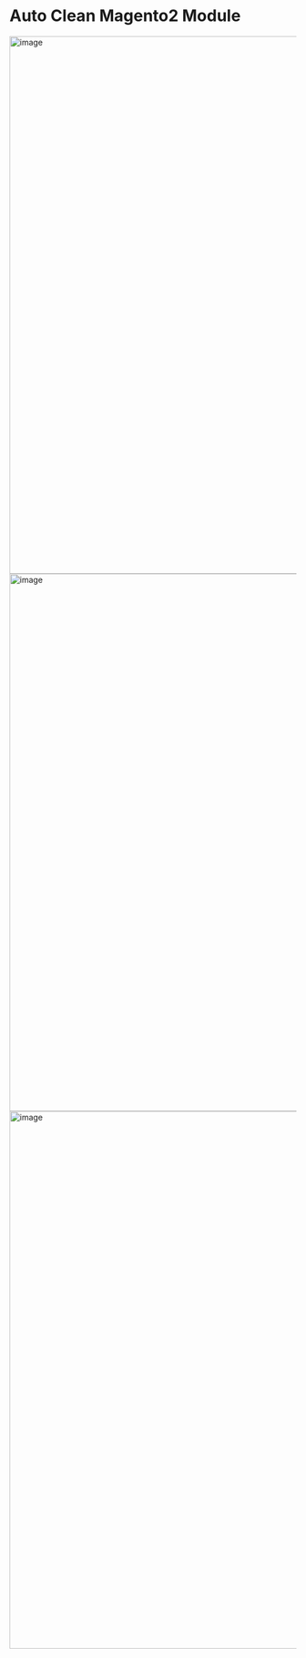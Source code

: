 # Auto Clean Magento2 Module

<img width="944" alt="image" src="https://user-images.githubusercontent.com/39663362/197171741-a9f8c7a1-87e2-48f5-8b87-a4f2e9c35b9c.png">
<img width="944" alt="image" src="https://user-images.githubusercontent.com/39663362/197171926-62d10aeb-65ec-4455-b9f1-f1879991c740.png">
<img width="944" alt="image" src="https://user-images.githubusercontent.com/39663362/197172062-2326a0e3-16cc-4b59-ad55-9f8fbcfe8300.png">

